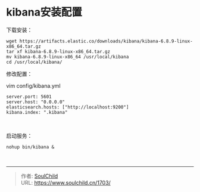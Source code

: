 # kibana安装配置

<!--more-->
下载安装：
<pre class="pure-highlightjs"><code class="null">wget https://artifacts.elastic.co/downloads/kibana/kibana-6.8.9-linux-x86_64.tar.gz
tar xf kibana-6.8.9-linux-x86_64.tar.gz
mv kibana-6.8.9-linux-x86_64 /usr/local/kibana
cd /usr/local/kibana/</code></pre>
修改配置：

vim config/kibana.yml
<pre class="pure-highlightjs"><code class="null">server.port: 5601
server.host: "0.0.0.0"
elasticsearch.hosts: ["http://localhost:9200"]
kibana.index: ".kibana"
</code></pre>
&nbsp;

启动服务：
<pre class="pure-highlightjs"><code class="null">nohup bin/kibana &amp;</code></pre>
&nbsp;


---

> 作者: [SoulChild](https://www.soulchild.cn)  
> URL: https://www.soulchild.cn/1703/  

